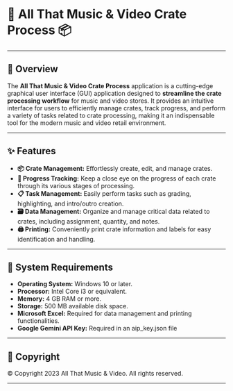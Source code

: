 
# 🎵 All That Music & Video Crate Process 📦

---

## 🌟 Overview

The **All That Music & Video Crate Process** application is a cutting-edge graphical user interface (GUI) application designed to **streamline the crate processing workflow** for music and video stores. It provides an intuitive interface for users to efficiently manage crates, track progress, and perform a variety of tasks related to crate processing, making it an indispensable tool for the modern music and video retail environment.

---

## ✨ Features

- **📦 Crate Management:** Effortlessly create, edit, and manage crates.
- **🔄 Progress Tracking:** Keep a close eye on the progress of each crate through its various stages of processing.
- **📋 Task Management:** Easily perform tasks such as grading, highlighting, and intro/outro creation.
- **🗃️ Data Management:** Organize and manage critical data related to crates, including assignment, quantity, and notes.
- **🖨️ Printing:** Conveniently print crate information and labels for easy identification and handling.

---

## 📑 System Requirements

- **Operating System:** Windows 10 or later.
- **Processor:** Intel Core i3 or equivalent.
- **Memory:** 4 GB RAM or more.
- **Storage:** 500 MB available disk space.
- **Microsoft Excel:** Required for data management and printing functionalities.
- **Google Gemini API Key:** Required in an aip_key.json file

---

## 📜 Copyright

©️ Copyright 2023 All That Music & Video. All rights reserved.

---
